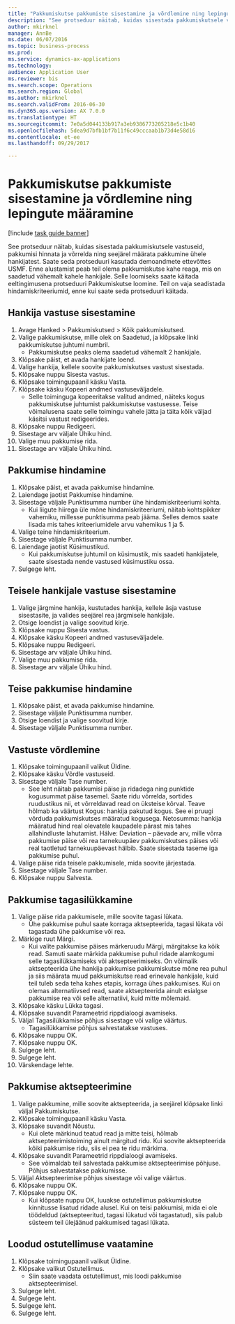 ```yaml
--- 
title: "Pakkumiskutse pakkumiste sisestamine ja võrdlemine ning lepingute määramine"
description: "See protseduur näitab, kuidas sisestada pakkumiskutsele vastuseid, pakkumisi hinnata ja võrrelda ning seejärel määrata pakkumine ühele hankijatest."
author: mkirknel
manager: AnnBe
ms.date: 06/07/2016
ms.topic: business-process
ms.prod: 
ms.service: dynamics-ax-applications
ms.technology: 
audience: Application User
ms.reviewer: bis
ms.search.scope: Operations
ms.search.region: Global
ms.author: mkirknel
ms.search.validFrom: 2016-06-30
ms.dyn365.ops.version: AX 7.0.0
ms.translationtype: HT
ms.sourcegitcommit: 7e0a5d044133b917a3eb9386773205218e5c1b40
ms.openlocfilehash: 5dea9d7bfb1bf7b11f6c49cccaab1b73d4e58d16
ms.contentlocale: et-ee
ms.lasthandoff: 09/29/2017

---
```

# <a name="enter-and-compare-rfq-bids-and-award-contracts"></a>Pakkumiskutse pakkumiste sisestamine ja võrdlemine ning lepingute määramine

[!include [task guide banner](../../includes/task-guide-banner.md)]

See protseduur näitab, kuidas sisestada pakkumiskutsele vastuseid, pakkumisi hinnata ja võrrelda ning seejärel määrata pakkumine ühele hankijatest. Saate seda protseduuri kasutada demoandmete ettevõttes USMF. Enne alustamist peab teil olema pakkumiskutse kahe reaga, mis on saadetud vähemalt kahele hankijale. Selle loomiseks saate käitada eeltingimusena protseduuri Pakkumiskutse loomine. Teil on vaja seadistada hindamiskriteeriumid, enne kui saate seda protseduuri käitada.


## <a name="enter-a-reply-from-a-vendor"></a>Hankija vastuse sisestamine
1. Avage Hanked > Pakkumiskutsed > Kõik pakkumiskutsed.
2. Valige pakkumiskutse, mille olek on Saadetud, ja klõpsake linki pakkumiskutse juhtumi numbril.
    * Pakkumiskutse peaks olema saadetud vähemalt 2 hankijale.  
3. Klõpsake päist, et avada hankijate loend.
4. Valige hankija, kellele soovite pakkumiskutses vastust sisestada.
5. Klõpsake nuppu Sisesta vastus.
6. Klõpsake toimingupaanil käsku Vasta.
7. Klõpsake käsku Kopeeri andmed vastuseväljadele.
    * Selle toiminguga kopeeritakse valitud andmed, näiteks kogus pakkumiskutse juhtumist pakkumiskutse vastusesse. Teise võimalusena saate selle toimingu vahele jätta ja täita kõik väljad käsitsi vastust redigeerides.  
8. Klõpsake nuppu Redigeeri.
9. Sisestage arv väljale Ühiku hind.
10. Valige muu pakkumise rida.
11. Sisestage arv väljale Ühiku hind.

## <a name="score-the-bid"></a>Pakkumise hindamine
1. Klõpsake päist, et avada pakkumise hindamine.
2. Laiendage jaotist Pakkumise hindamine.
3. Sisestage väljale Punktisumma number ühe hindamiskriteeriumi kohta.
    * Kui liigute hiirega üle mõne hindamiskriteeriumi, näitab kohtspikker vahemiku, millesse punktisumma peab jääma. Selles demos saate lisada mis tahes kriteeriumidele arvu vahemikus 1 ja 5.  
4. Valige teine hindamiskriteerium.
5. Sisestage väljale Punktisumma number.
6. Laiendage jaotist Küsimustikud.
    * Kui pakkumiskutse juhtumil on küsimustik, mis saadeti hankijatele, saate sisestada nende vastused küsimustiku ossa.  
7. Sulgege leht.

## <a name="enter-a-reply-for-another-vendor"></a>Teisele hankijale vastuse sisestamine
1. Valige järgmine hankija, kustutades hankija, kellele äsja vastuse sisestasite, ja valides seejärel rea järgmisele hankijale.
2. Otsige loendist ja valige soovitud kirje.
3. Klõpsake nuppu Sisesta vastus.
4. Klõpsake käsku Kopeeri andmed vastuseväljadele.
5. Klõpsake nuppu Redigeeri.
6. Sisestage arv väljale Ühiku hind.
7. Valige muu pakkumise rida.
8. Sisestage arv väljale Ühiku hind.

## <a name="score-the-second-bid"></a>Teise pakkumise hindamine
1. Klõpsake päist, et avada pakkumise hindamine.
2. Sisestage väljale Punktisumma number.
3. Otsige loendist ja valige soovitud kirje.
4. Sisestage väljale Punktisumma number.

## <a name="compare-the-replies"></a>Vastuste võrdlemine
1. Klõpsake toimingupaanil valikut Üldine.
2. Klõpsake käsku Võrdle vastuseid.
3. Sisestage väljale Tase number.
    * See leht näitab pakkumisi päise ja ridadega ning punktide kogusummat päise tasemel. Saate ridu võrrelda, sortides ruudustikus nii, et võrreldavad read on üksteise kõrval. Teave hõlmab ka väärtust Kogus: hankija pakutud kogus. See ei pruugi võrduda pakkumiskutses määratud kogusega.   Netosumma: hankija määratud hind real olevatele kaupadele pärast mis tahes allahindluste lahutamist.   Hälve: Deviation – päevade arv, mille võrra pakkumise päise või rea tarnekuupäev pakkumiskutses päises või real taotletud tarnekuupäevast hälbib.   Saate sisestada taseme iga pakkumise puhul.  
4. Valige päise rida teisele pakkumisele, mida soovite järjestada.
5. Sisestage väljale Tase number.
6. Klõpsake nuppu Salvesta.

## <a name="reject-a-bid"></a>Pakkumise tagasilükkamine
1. Valige päise rida pakkumisele, mille soovite tagasi lükata.
    * Ühe pakkumise puhul saate korraga aktsepteerida, tagasi lükata või tagastada ühe pakkumise või rea.  
2. Märkige ruut Märgi.
    * Kui valite pakkumise päises märkeruudu Märgi, märgitakse ka kõik read. Samuti saate märkida pakkumise puhul ridade alamkogumi selle tagasilükkamiseks või aktsepteerimiseks. On võimalik aktsepteerida ühe hankija pakkumise pakkumiskutse mõne rea puhul ja siis määrata muud pakkumiskutse read erinevale hankijale, kuid teil tuleb seda teha kahes etapis, korraga ühes pakkumises. Kui on olemas alternatiivsed read, saate aktsepteerida ainult esialgse pakkumise rea või selle alternatiivi, kuid mitte mõlemaid.  
3. Klõpsake käsku Lükka tagasi.
4. Klõpsake suvandit Parameetrid rippdialoogi avamiseks.
5. Väljal Tagasilükkamise põhjus sisestage või valige väärtus.
    * Tagasilükkamise põhjus salvestatakse vastuses.  
6. Klõpsake nuppu OK.
7. Klõpsake nuppu OK.
8. Sulgege leht.
9. Sulgege leht.
10. Värskendage lehte.

## <a name="accept-a-bid"></a>Pakkumise aktsepteerimine
1. Valige pakkumine, mille soovite aktsepteerida, ja seejärel klõpsake linki väljal Pakkumiskutse.
2. Klõpsake toimingupaanil käsku Vasta.
3. Klõpsake suvandit Nõustu.
    * Kui olete märkinud teatud read ja mitte teisi, hõlmab aktsepteerimistoiming ainult märgitud ridu. Kui soovite aktsepteerida kõiki pakkumise ridu, siis ei pea te ridu märkima.  
4. Klõpsake suvandit Parameetrid rippdialoogi avamiseks.
    * See võimaldab teil salvestada pakkumise aktsepteerimise põhjuse. Põhjus salvestatakse pakkumisse.  
5. Väljal Aktsepteerimise põhjus sisestage või valige väärtus.
6. Klõpsake nuppu OK.
7. Klõpsake nuppu OK.
    * Kui klõpsate nuppu OK, luuakse ostutellimus pakkumiskutse kinnitusse lisatud ridade alusel. Kui on teisi pakkumisi, mida ei ole töödeldud (aktsepteeritud, tagasi lükatud või tagastatud), siis palub süsteem teil ülejäänud pakkumised tagasi lükata.  

## <a name="view-the-purchase-order-thats-been-generated"></a>Loodud ostutellimuse vaatamine
1. Klõpsake toimingupaanil valikut Üldine.
2. Klõpsake valikut Ostutellimus.
    * Siin saate vaadata ostutellimust, mis loodi pakkumise aktsepteerimisel.  
3. Sulgege leht.
4. Sulgege leht.
5. Sulgege leht.
6. Sulgege leht.


